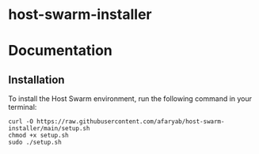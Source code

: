 # host-swarm-installer

# Documentation

## Installation

To install the Host Swarm environment, run the following command in your terminal:

```curl
curl -O https://raw.githubusercontent.com/afaryab/host-swarm-installer/main/setup.sh
chmod +x setup.sh
sudo ./setup.sh
```